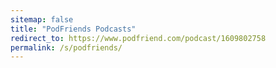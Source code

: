 ```yaml
---
sitemap: false
title: "PodFriends Podcasts"
redirect_to: https://www.podfriend.com/podcast/1609802758
permalink: /s/podfriends/
---
```

